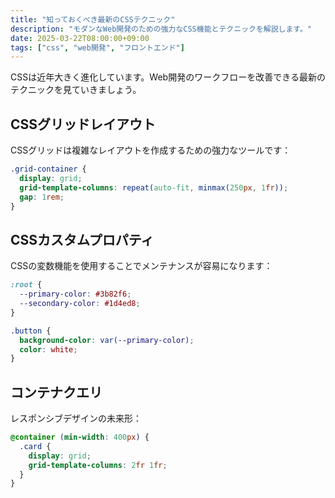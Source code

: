 ```yaml
---
title: "知っておくべき最新のCSSテクニック"
description: "モダンなWeb開発のための強力なCSS機能とテクニックを解説します。"
date: 2025-03-22T08:00:00+09:00
tags: ["css", "web開発", "フロントエンド"]
---
```


CSSは近年大きく進化しています。Web開発のワークフローを改善できる最新のテクニックを見ていきましょう。

## CSSグリッドレイアウト

CSSグリッドは複雑なレイアウトを作成するための強力なツールです：

```css
.grid-container {
  display: grid;
  grid-template-columns: repeat(auto-fit, minmax(250px, 1fr));
  gap: 1rem;
}
```

## CSSカスタムプロパティ

CSSの変数機能を使用することでメンテナンスが容易になります：

```css
:root {
  --primary-color: #3b82f6;
  --secondary-color: #1d4ed8;
}

.button {
  background-color: var(--primary-color);
  color: white;
}
```

## コンテナクエリ

レスポンシブデザインの未来形：

```css
@container (min-width: 400px) {
  .card {
    display: grid;
    grid-template-columns: 2fr 1fr;
  }
}
```